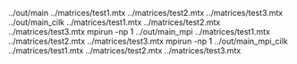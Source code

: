 ../out/main ../matrices/test1.mtx ../matrices/test2.mtx ../matrices/test3.mtx
../out/main_cilk ../matrices/test1.mtx ../matrices/test2.mtx ../matrices/test3.mtx
mpirun -np 1 ../out/main_mpi ../matrices/test1.mtx ../matrices/test2.mtx ../matrices/test3.mtx
mpirun -np 1 ../out/main_mpi_cilk ../matrices/test1.mtx ../matrices/test2.mtx ../matrices/test3.mtx